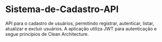 # Sistema-de-Cadastro-API
API para o cadastro de usuários, permitindo registrar, autenticar, listar, atualizar e excluir usuários. A aplicação utiliza JWT para autenticação e segue princípios de Clean Architecture.
